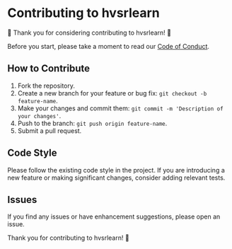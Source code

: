 # Contributing to hvsrlearn

🎉 Thank you for considering contributing to hvsrlearn! 🎉

Before you start, please take a moment to read our [Code of Conduct](CODE_OF_CONDUCT.md).

## How to Contribute

1. Fork the repository.
2. Create a new branch for your feature or bug fix: `git checkout -b feature-name`.
3. Make your changes and commit them: `git commit -m 'Description of your changes'`.
4. Push to the branch: `git push origin feature-name`.
5. Submit a pull request.

## Code Style

Please follow the existing code style in the project. If you are introducing a new feature or making significant changes, consider adding relevant tests.

## Issues

If you find any issues or have enhancement suggestions, please open an issue.

Thank you for contributing to hvsrlearn! 🚀
